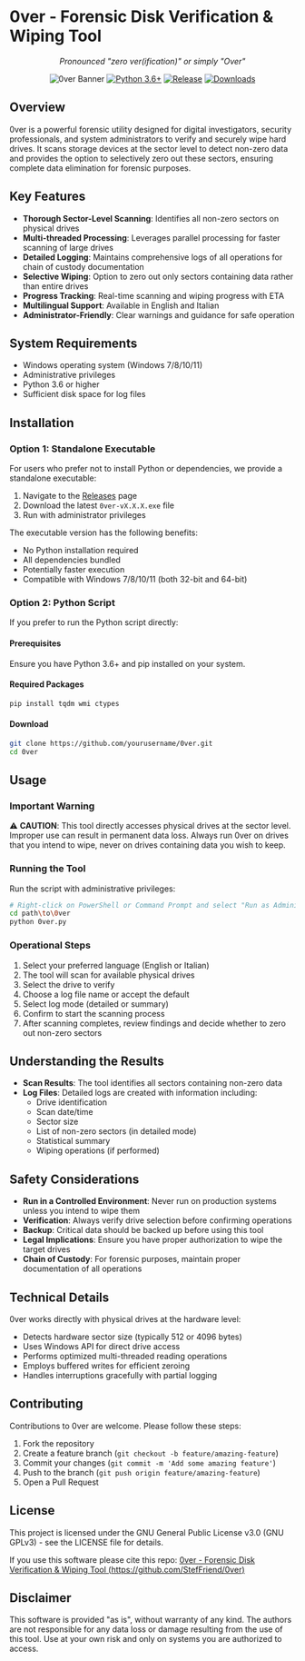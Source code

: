 # 0ver - Forensic Disk Verification & Wiping Tool

<div align="center">
  <p><em>Pronounced "zero ver(ification)" or simply "Over"</em></p>

  ![0ver Banner](https://img.shields.io/badge/0ver-Forensic%20Disk%20Verification%20%26%20Wiping%20Tool-blue)
  [![Python 3.6+](https://img.shields.io/badge/python-3.6+-blue.svg)](https://www.python.org/downloads/)
  [![Release](https://img.shields.io/github/v/release/StefFriend/0ver?include_prereleases)](https://github.com/StefFriend/0ver/releases)
  [![Downloads](https://img.shields.io/github/downloads/StefFriend/0ver/total)](https://github.com/StefFriend/0ver/releases)
</div>


## Overview

0ver is a powerful forensic utility designed for digital investigators, security professionals, and system administrators to verify and securely wipe hard drives. It scans storage devices at the sector level to detect non-zero data and provides the option to selectively zero out these sectors, ensuring complete data elimination for forensic purposes.

## Key Features

- **Thorough Sector-Level Scanning**: Identifies all non-zero sectors on physical drives
- **Multi-threaded Processing**: Leverages parallel processing for faster scanning of large drives
- **Detailed Logging**: Maintains comprehensive logs of all operations for chain of custody documentation
- **Selective Wiping**: Option to zero out only sectors containing data rather than entire drives
- **Progress Tracking**: Real-time scanning and wiping progress with ETA
- **Multilingual Support**: Available in English and Italian
- **Administrator-Friendly**: Clear warnings and guidance for safe operation

## System Requirements

- Windows operating system (Windows 7/8/10/11)
- Administrative privileges
- Python 3.6 or higher
- Sufficient disk space for log files

## Installation

### Option 1: Standalone Executable

For users who prefer not to install Python or dependencies, we provide a standalone executable:

1. Navigate to the [Releases](https://github.com/yourusername/0ver/releases) page
2. Download the latest `0ver-vX.X.X.exe` file
3. Run with administrator privileges

The executable version has the following benefits:
- No Python installation required
- All dependencies bundled
- Potentially faster execution
- Compatible with Windows 7/8/10/11 (both 32-bit and 64-bit)

### Option 2: Python Script

If you prefer to run the Python script directly:

#### Prerequisites

Ensure you have Python 3.6+ and pip installed on your system.

#### Required Packages

```bash
pip install tqdm wmi ctypes
```

#### Download

```bash
git clone https://github.com/yourusername/0ver.git
cd 0ver
```

## Usage

### Important Warning

⚠️ **CAUTION**: This tool directly accesses physical drives at the sector level. Improper use can result in permanent data loss. Always run 0ver on drives that you intend to wipe, never on drives containing data you wish to keep.

### Running the Tool

Run the script with administrative privileges:

```bash
# Right-click on PowerShell or Command Prompt and select "Run as Administrator"
cd path\to\0ver
python 0ver.py
```

### Operational Steps

1. Select your preferred language (English or Italian)
2. The tool will scan for available physical drives
3. Select the drive to verify
4. Choose a log file name or accept the default
5. Select log mode (detailed or summary)
6. Confirm to start the scanning process
7. After scanning completes, review findings and decide whether to zero out non-zero sectors

## Understanding the Results

- **Scan Results**: The tool identifies all sectors containing non-zero data
- **Log Files**: Detailed logs are created with information including:
  - Drive identification
  - Scan date/time
  - Sector size
  - List of non-zero sectors (in detailed mode)
  - Statistical summary
  - Wiping operations (if performed)

## Safety Considerations

- **Run in a Controlled Environment**: Never run on production systems unless you intend to wipe them
- **Verification**: Always verify drive selection before confirming operations
- **Backup**: Critical data should be backed up before using this tool
- **Legal Implications**: Ensure you have proper authorization to wipe the target drives
- **Chain of Custody**: For forensic purposes, maintain proper documentation of all operations

## Technical Details

0ver works directly with physical drives at the hardware level:

- Detects hardware sector size (typically 512 or 4096 bytes)
- Uses Windows API for direct drive access
- Performs optimized multi-threaded reading operations
- Employs buffered writes for efficient zeroing
- Handles interruptions gracefully with partial logging

## Contributing

Contributions to 0ver are welcome. Please follow these steps:

1. Fork the repository
2. Create a feature branch (`git checkout -b feature/amazing-feature`)
3. Commit your changes (`git commit -m 'Add some amazing feature'`)
4. Push to the branch (`git push origin feature/amazing-feature`)
5. Open a Pull Request

## License

This project is licensed under the GNU General Public License v3.0 (GNU GPLv3) - see the LICENSE file for details.

If you use this software please cite this repo: [0ver - Forensic Disk Verification & Wiping Tool (https://github.com/StefFriend/0ver)](https://github.com/StefFriend/0ver)

## Disclaimer

This software is provided "as is", without warranty of any kind. The authors are not responsible for any data loss or damage resulting from the use of this tool. Use at your own risk and only on systems you are authorized to access.

